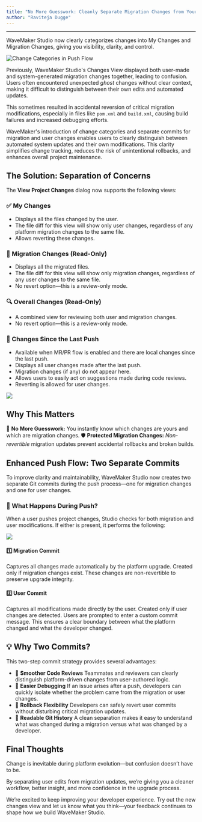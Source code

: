 ```yaml
---
title: "No More Guesswork: Cleanly Separate Migration Changes from Your Own"
author: "Raviteja Dugge"
---
```

---

WaveMaker Studio now clearly categorizes changes into My Changes and Migration Changes, giving you visibility, clarity, and control.

![Change Categories in Push Flow](/learn/assets/change-categories-push-flow.png)

Previously, WaveMaker Studio's Changes View displayed both user-made and system-generated migration changes together, leading to confusion. Users often encountered unexpected *ghost* changes without clear context, making it difficult to distinguish between their own edits and automated updates. 

This sometimes resulted in accidental reversion of critical migration modifications, especially in files like `pom.xml` and `build.xml`, causing build failures and increased debugging efforts.

WaveMaker's introduction of change categories and separate commits for migration and user changes enables users to clearly distinguish between automated system updates and their own modifications. This clarity simplifies change tracking, reduces the risk of unintentional rollbacks, and enhances overall project maintenance.


<!-- truncate -->

## The Solution: Separation of Concerns

The **View Project Changes** dialog now supports the following views:

### ✅ My Changes
- Displays all the files changed by the user.
- The file diff for this view will show only user changes, regardless of any platform migration changes to the same file.
- Allows reverting these changes.

### 🔧 Migration Changes (Read-Only)
- Displays all the migrated files.
- The file diff for this view will show only migration changes, regardless of any user changes to the same file.
- No revert option—this is a review-only mode.

### 🔍 Overall Changes (Read-Only)
- A combined view for reviewing both user and migration changes.
- No revert option—this is a review-only mode.

### 🚀 Changes Since the Last Push
- Available when MR/PR flow is enabled and there are local changes since the last push.
- Displays all user changes made after the last push.
- Migration changes (if any) do not appear here.
- Allows users to easily act on suggestions made during code reviews.
- Reverting is allowed for user changes.

![](/learn/assets/changes-last-pushed.png)

## Why This Matters

🔎 **No More Guesswork:** You instantly know which changes are yours and which are migration changes.
🛡️ **Protected Migration Changes:** *Non-revertible* migration updates prevent accidental rollbacks and broken builds.

## Enhanced Push Flow: Two Separate Commits
To improve clarity and maintainability, WaveMaker Studio now creates two separate Git commits during the push process—one for migration changes and one for user changes.

### 🔄 What Happens During Push?
When a user pushes project changes, Studio checks for both migration and user modifications. If either is present, it performs the following:

![](/learn/assets/two-commits.png)

#### 1️⃣ Migration Commit
Captures all changes made automatically by the platform upgrade.
Created only if migration changes exist.
These changes are non-revertible to preserve upgrade integrity.
#### 2️⃣ User Commit
Captures all modifications made directly by the user.
Created only if user changes are detected.
Users are prompted to enter a custom commit message.
This ensures a clear boundary between what the platform changed and what the developer changed.

## 💡 Why Two Commits?
This two-step commit strategy provides several advantages:

- 🤝 **Smoother Code Reviews**
Teammates and reviewers can clearly distinguish platform-driven changes from user-authored logic.
- 🐞 **Easier Debugging**
If an issue arises after a push, developers can quickly isolate whether the problem came from the migration or user changes.
- 🔄 **Rollback Flexibility**
Developers can safely revert user commits without disturbing critical migration updates.
- 🧾 **Readable Git History**
A clean separation makes it easy to understand what was changed during a migration versus what was changed by a developer.

## Final Thoughts
Change is inevitable during platform evolution—but confusion doesn’t have to be.

By separating user edits from migration updates, we’re giving you a cleaner workflow, better insight, and more confidence in the upgrade process.

We’re excited to keep improving your developer experience. Try out the new changes view and let us know what you think—your feedback continues to shape how we build WaveMaker Studio.


